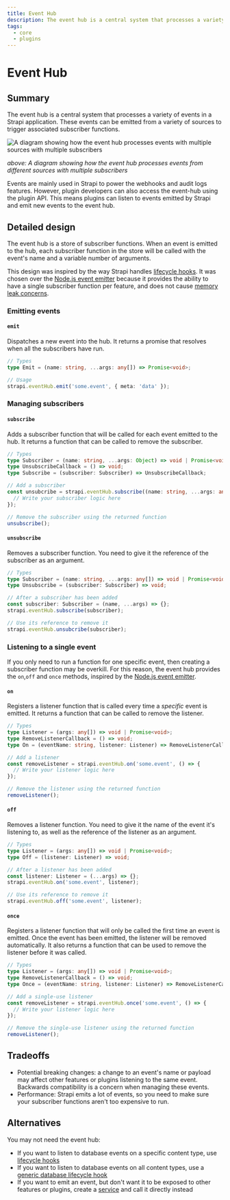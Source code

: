 ```yaml
---
title: Event Hub
description: The event hub is a central system that processes a variety of events in a Strapi application
tags:
  - core
  - plugins
---
```


# Event Hub

## Summary

The event hub is a central system that processes a variety of events in a Strapi application. These events can be emitted from a variety of sources to trigger associated subscriber functions.

<img
  src="/img/utils/event-hub-diagram.png"
  alt="A diagram showing how the event hub processes events with multiple sources with multiple subscribers"
/>

_above: A diagram showing how the event hub processes events from different sources with multiple subscribers_

Events are mainly used in Strapi to power the webhooks and audit logs features. However, plugin developers can also access the event-hub using the plugin API. This means plugins can listen to events emitted by Strapi and emit new events to the event hub.

## Detailed design

The event hub is a store of subscriber functions. When an event is emitted to the hub, each subscriber function in the store will be called with the event's name and a variable number of arguments.

This design was inspired by the way Strapi handles [lifecycle hooks](https://docs.strapi.io/developer-docs/latest/development/backend-customization/models.html#lifecycle-hooks). It was chosen over the [Node.js event emitter](https://nodejs.org/api/events.html#class-eventemitter) because it provides the ability to have a single subscriber function per feature, and does not cause [memory leak concerns](https://stackoverflow.com/questions/9768444/possible-eventemitter-memory-leak-detected).

### Emitting events

#### `emit`

Dispatches a new event into the hub. It returns a promise that resolves when all the subscribers have run.

```ts
// Types
type Emit = (name: string, ...args: any[]) => Promise<void>;

// Usage
strapi.eventHub.emit('some.event', { meta: 'data' });
```

### Managing subscribers

#### `subscribe`

Adds a subscriber function that will be called for each event emitted to the hub. It returns a function that can be called to remove the subscriber.

```ts
// Types
type Subscriber = (name: string, ...args: Object) => void | Promise<void>;
type UnsubscribeCallback = () => void;
type Subscribe = (subscriber: Subscriber) => UnsubscribeCallback;

// Add a subscriber
const unsubcribe = strapi.eventHub.subscribe((name: string, ...args: any[]) => {
  // Write your subscriber logic here
});

// Remove the subscriber using the returned function
unsubscribe();
```

#### `unsubscribe`

Removes a subscriber function. You need to give it the reference of the subscriber as an argument.

```ts
// Types
type Subscriber = (name: string, ...args: any[]) => void | Promise<void>;
type Unsubscribe = (subscriber: Subscriber) => void;

// After a subscriber has been added
const subscriber: Subscriber = (name, ...args) => {};
strapi.eventHub.subscribe(subscriber);

// Use its reference to remove it
strapi.eventHub.unsubcribe(subscriber);
```

### Listening to a single event

If you only need to run a function for one specific event, then creating a subscriber function may be overkill. For this reason, the event hub provides the `on`,`off` and `once` methods, inspired by the [Node.js event emitter](https://nodejs.org/api/events.html#class-eventemitter).

#### `on`

Registers a listener function that is called every time a _specific_ event is emitted. It returns a function that can be called to remove the listener.

```ts
// Types
type Listener = (args: any[]) => void | Promise<void>;
type RemoveListenerCallback = () => void;
type On = (eventName: string, listener: Listener) => RemoveListenerCallback;

// Add a listener
const removeListener = strapi.eventHub.on('some.event', () => {
  // Write your listener logic here
});

// Remove the listener using the returned function
removeListener();
```

#### `off`

Removes a listener function. You need to give it the name of the event it's listening to, as well as the reference of the listener as an argument.

```ts
// Types
type Listener = (args: any[]) => void | Promise<void>;
type Off = (listener: Listener) => void;

// After a listener has been added
const listener: Listener = (...args) => {};
strapi.eventHub.on('some.event', listener);

// Use its reference to remove it
strapi.eventHub.off('some.event', listener);
```

#### `once`

Registers a listener function that will only be called the first time an event is emitted. Once the event has been emitted, the listener will be removed automatically. It also returns a function that can be used to remove the listener before it was called.

```ts
// Types
type Listener = (args: any[]) => void | Promise<void>;
type RemoveListenerCallback = () => void;
type Once = (eventName: string, listener: Listener) => RemoveListenerCallback;

// Add a single-use listener
const removeListener = strapi.eventHub.once('some.event', () => {
  // Write your listener logic here
});

// Remove the single-use listener using the returned function
removeListener();
```

## Tradeoffs

- Potential breaking changes: a change to an event's name or payload may affect other features or plugins listening to the same event. Backwards compatibility is a concern when managing these events.
- Performance: Strapi emits a lot of events, so you need to make sure your subscriber functions aren't too expensive to run.

## Alternatives

You may not need the event hub:

- If you want to listen to database events on a specific content type, use [lifecycle hooks](https://docs.strapi.io/developer-docs/latest/development/backend-customization/models.html#lifecycle-hooks)
- If you want to listen to database events on all content types, use a [generic database lifecycle hook](https://docs.strapi.io/developer-docs/latest/development/backend-customization/models.html#declarative-and-programmatic-usage)
- If you want to emit an event, but don't want it to be exposed to other features or plugins, create a [service](https://docs.strapi.io/developer-docs/latest/development/backend-customization/services.html#services) and call it directly instead
